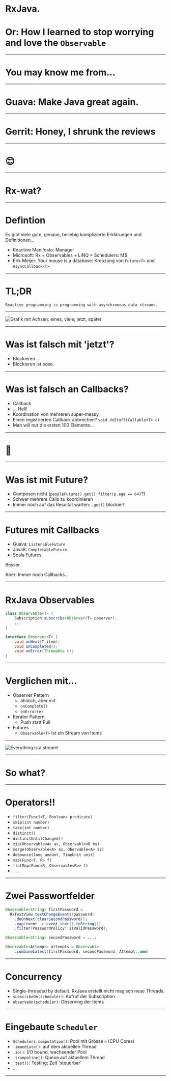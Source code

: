 # RxJava.
# Or: How I learned to stop worrying and love the `Observable`

***

# You may know me from...

***

# Guava: Make Java great again.

***

# Gerrit: Honey, I shrunk the reviews

***

# 😊

***

# Rx-wat?

***

# Defintion

Es gibt viele gute, genaue, beliebig komplizierte Erklärungen und Definitionen...

- Reactive Manifesto: Manager
- Microsoft: Rx = Observables + LINQ + Schedulers: M$
- Erik Meijer: Your mouse is a database: Kreuzung von `Future<T>` und `AsyncCallback<T>` 

***

# TL;DR

```
Reactive programming is programming with asynchronous data streams.
```

***

![Grafik mit Achsen: eines, viele; jetzt, später](images/achse-der-observables.jpg)


***

# Was ist falsch mit 'jetzt'?

- Blockieren...
- Blockieren ist böse.

***

# Was ist falsch an Callbacks?

- Callback
- ... Hell!
- Koordination von mehreren super-messy
- Einen registrierten Callback abbrechen? `void doStuff(Callable<T> c)`
- Man will nur die ersten 100 Elemente...

***

# 💩

***

# Was ist mit Future<T>?

- Composen nicht (`peopleFuture().get().filter(p.age == 64)`?)
- Schwer mehrere Calls zu koordinieren
- Immer noch auf das Resultat warten: `.get()` blockiert

*** 

# Futures mit Callbacks

- Guava: `ListenableFuture`
- Java8: `CompletableFuture`
- Scala Futures

Besser.

Aber: Immer noch Callbacks...

***

# RxJava Observables

```java
class Observable<T> {
	Subscription subscribe(Observer<T> observer);
	...
}
```

```java
interface Observer<T> {
	void onNext(T item);
	void onCompleted();
	void onError(Throwable t);
}
```

***

# Verglichen mit...

- Observer Pattern
  - ähnlich, aber mit
  - `onComplete()`
  - `onError(e)`
- Iterator Pattern
  - Push statt Pull
- Futures
  - `Observable<T>` ist ein Stream von Items

***

![Everything is a stream!](images/everything-is-a-stream.jpg)

***

# So what?

***

# Operators!!

- `filter(Func1<T, Boolean> predicate)`
- `skip(int number)`
- `take(int number)`
- `distinct()`
- `distinctUntilChanged()`
- `zip(Observable<A> as, Observable<B bs)`
- `merge(Observable<A> a1, Obervable<A> a2)`
- `debounce(long amount, TimeUnit unit)`
- `map(Func<T, R> f)`
- `flatMap(Func<R, Observable<R>> f)`
- `...`

***

# Zwei Passwortfelder

```java
Observable<String> firstPassword =
  RxTextView.textChangeEvents(password)
	.doOnNext(clearSecondPassword())
	.map(event -> event.text().toString())
	.filter(PasswordPolicy::isValidPassword);

Observable<String> secondPassword = ...;

Observable<Attempt> attempts = Observable
	.combineLatest(firstPassword, secondPassword, Attempt::new)
```

***

# Concurrency

- Single-threaded by default. RxJava erstellt nicht magisch neue Threads.
- `subscribeOn(scheduler)`: Aufruf der Subscription
- `observeOn(scheduler)`: Observing der Items

***

# Eingebaute `Scheduler`
- `Schedulers.computation()`: Pool mit Grösse `n` (CPU Cores)
- `.immediate()`: auf dem aktuellen Thread
- `.io()`: I/O bound, wachsender Pool
- `.trampoline()`: Queue auf aktuellem Thread
- `.test()`: Testing; Zeit 'steuerbar'
- ...

***


